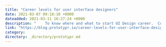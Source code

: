 ```yaml
---
title: "Career levels for user interface designers"
date: 2021-03-07 09:18:10 +0000
dateadded: 2021-03-11 16:27:24 +0000
description: "    To know where and what to start UI Design career.  Continue reading on Prototypr »  "
link: "https://blog.prototypr.io/career-levels-for-user-interface-designers-e79dd6b55552?source=rss----eb297ea1161a---4"
category:
directory: _directory/prototypr.md
---
```

